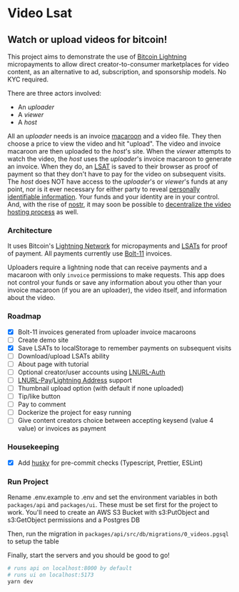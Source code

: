 # Video Lsat

## Watch or upload videos for bitcoin!

This project aims to demonstrate the use of [Bitcoin Lightning](https://lightning.network/) micropayments to allow direct creator-to-consumer marketplaces for video content, as an alternative to ad, subscription, and sponsorship models. No KYC required.

There are three actors involved:
- An _uploader_
- A _viewer_
- A _host_

All an _uploader_ needs is an invoice [macaroon](https://docs.lightning.engineering/lightning-network-tools/lnd/macaroons) and a video file. They then choose a price to view the video and hit "upload". The video and invoice macaroon are then uploaded to the _host_'s site. When the _viewer_ attempts to watch the video, the _host_ uses the _uploader_'s invoice macaroon to generate an invoice. When they do, an [LSAT](https://docs.lightning.engineering/the-lightning-network/lsat) is saved to their browser as proof of payment so that they don't have to pay for the video on subsequent visits. The _host_ does NOT have access to the _uploader_'s or _viewer_'s funds at any point, nor is it ever necessary for either party to reveal [personally identifiable information](https://www.investopedia.com/terms/p/personally-identifiable-information-pii.asp). Your funds and your identity are in your control. And, with the rise of [nostr](https://github.com/nostr-protocol/nostr), it may soon be possible to [decentralize the video hosting process](https://github.com/nostr-protocol/nostr#:~:text=Video%20and%20other%20heavy%20content) as well.

### Architecture

It uses Bitcoin's [Lightning Network](https://lightning.network/) for micropayments and [LSATs](https://lsat.tech/) for proof of payment. All payments currently use [Bolt-11]() invoices.

Uploaders require a lightning node that can receive payments and a macaroon with only `invoice` permissions to make requests. This app does not control your funds or save any information about you other than your invoice macaroon (if you are an uploader), the video itself, and information about the video.

### Roadmap

- [x] Bolt-11 invoices generated from uploader invoice macaroons
- [ ] Create demo site
- [x] Save LSATs to localStorage to remember payments on subsequent visits
- [ ] Download/upload LSATs ability
- [ ] About page with tutorial
- [ ] Optional creator/user accounts using [LNURL-Auth](https://lightninglogin.live/learn)
- [ ] [LNURL-Pay](https://github.com/lnurl/luds/blob/luds/06.md)/[Lightning Address](https://lightningaddress.com/) support
- [ ] Thumbnail upload option (with default if none uploaded)
- [ ] Tip/like button
- [ ] Pay to comment
- [ ] Dockerize the project for easy running
- [ ] Give content creators choice between accepting keysend (value 4 value) or invoices as payment

### Housekeeping

- [x] Add [husky]() for pre-commit checks (Typescript, Prettier, ESLint)

### Run Project

Rename .env.example to .env and set the environment variables in both `packages/api` and `packages/ui`. These must be set first for the project to work. You'll need to create an AWS S3 Bucket with s3:PutObject and s3:GetObject permissions and a Postgres DB

Then, run the migration in `packages/api/src/db/migrations/0_videos.pgsql` to setup the table

Finally, start the servers and you should be good to go!

```bash
# runs api on localhost:8000 by default
# runs ui on localhost:5173
yarn dev
```
